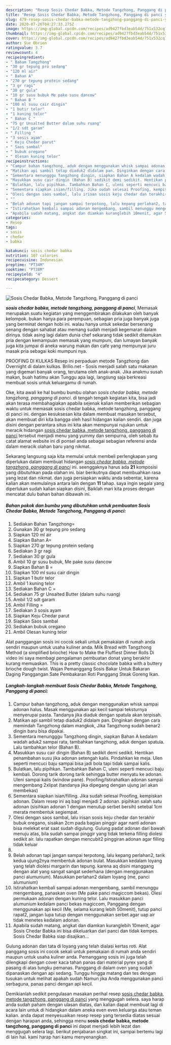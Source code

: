 ```yaml
---
description: "Resep Sosis Chedar Babka, Metode Tangzhong, Panggang di panci yang Lezat"
title: "Resep Sosis Chedar Babka, Metode Tangzhong, Panggang di panci yang Lezat"
slug: 479-resep-sosis-chedar-babka-metode-tangzhong-panggang-di-panci-yang-lezat
date: 2020-07-26T04:27:33.275Z
image: https://img-global.cpcdn.com/recipes/ad9427fbd3eab54d/751x532cq70/sosis-chedar-babka-metode-tangzhong-panggang-di-panci-foto-resep-utama.jpg
thumbnail: https://img-global.cpcdn.com/recipes/ad9427fbd3eab54d/751x532cq70/sosis-chedar-babka-metode-tangzhong-panggang-di-panci-foto-resep-utama.jpg
cover: https://img-global.cpcdn.com/recipes/ad9427fbd3eab54d/751x532cq70/sosis-chedar-babka-metode-tangzhong-panggang-di-panci-foto-resep-utama.jpg
author: Sue Obrien
ratingvalue: 3.7
reviewcount: 4
recipeingredient:
- " Bahan Tangzhong"
- "30 gr tepung pro sedang"
- "120 ml air"
- " Bahan A"
- "270 gr tepung protein sedang"
- "3 gr ragi"
- "30 gr gula"
- "10 gr susu bubuk Me pake susu dancow"
- " Bahan B "
- "100 ml susu cair dingin"
- "1 butir telor"
- "1 kuning telor"
- " Bahan C "
- "75 gr Unsalted Butter dalam suhu ruang"
- "1/2 sdt garam"
- " Filling "
- "3 sosis ayam"
- " Keju Chedar parut"
- " Saos sambal"
- " bubuk oregano"
- " Olesan kuning telor"
recipeinstructions:
- "Campur bahan tangzhong, aduk dengan menggunakan whisk sampai adonan halus. Masak menggunakan api kecil sampai teksturnya menyerupai pasta. Tandanya jika diaduk dengan spatula akan terpisah."
- "Matikan api sambil tetap diaduk2 didalam pan. Dinginkan dengan cara memindah Tangzhong dalam mangkok, Jika Tangzhong sudah benar2 dingin baru bisa dipakai."
- "Sementara menungggu Tangzhong dingin, siapkan Bahan A kedalam wadah aduk2 sampai rata, tambahkan tangzhong, aduk dengan spatula. Lalu tambahkan telor (Bahan B)."
- "Masukkan susu cair dingin (Bahan B) sedikit demi sedikit. Hentikan penambahan susu jika adonan setengah kalis. Pindahkan ke meja. Ulen seperti mencuci baju sampai bisa jadi bola tapi tidak sampai kalis."
- "Bulatkan, lalu pipihkan. Tambahkan Bahan C, uleni seperti mencuci baju kembali. Dorong tarik dorong tarik sehingga butter menyatu ke adonan. Uleni sampai kalis (window pane). Proofing/Istirahatkan adonan sampai mengembang 2xlipat (tandanya jika dipegang dengan ujung jari akan membekas)"
- "Sementara siapkan isian/filling. Jika sudah selesai Proofing, kempiskan adonan. Dalam resep ini aq bagi menjadi 2 adonan. pipihkan salah satu adonan (sisihkan adonan 1 dengan menutup serbet bersih) setebal 1cm merata membentuk segiempat."
- "Olesi dengan saos sambal, lalu irisan sosis keju chedar dan terakhir bubuk oregano, sisakan 2cm pada bagian pinggir agar nanti adonan bisa melekat erat saat sudah digulung. Gulung padat adonan dari bawah menuju atas, bila sudah sampai pinggir yang tidak terkena filling diolesi sedikit air. lalu rapatkan dengan mencubit2 pinggiran adonan agar filling tidak keluar"
- ""
- "Belah adonan tapi jangan sampai terpotong, lalu kepang perlahan2, tarik kedua ujung2nya membentuk adonan bulat. Masukkan kedalam loyang yang telah diolesi margarin dan tepung. karena aq disini manggang dengan alat yang sangat sangat sederhana (dengan menggunakan panci alumunium). Masukkan perlahan2 dalam loyang (me, panci alumunium)"
- "Istirahatkan kembali sampai adonan mengembang, sambil menunggu mengembang, panaskan oven (Me pake panci magiccom bekas). Olesi permukaan adonan dengan kuning telor. Lalu masukkan panci alumunium kedalam panci bekas magiccom, Panggang dengan menggunakan api kecil (Me, selama kurang lebih 50menit), tutup panci rapat2, jangan lupa tutup dengan menggunakan serbet agar uap air tidak menetes kedalam adonan."
- "Apabila sudah matang, angkat dan diamkan kuranglebih 10menit, agar Sosis Chedar Babka ini bisa dikeluarkan dari panci dan tidak kempes. Sosis Chedar Babka siap disajikan..."
categories:
- Resep
tags:
- sosis
- chedar
- babka

katakunci: sosis chedar babka 
nutrition: 107 calories
recipecuisine: Indonesian
preptime: "PT34M"
cooktime: "PT38M"
recipeyield: "4"
recipecategory: Dessert

---
```



![Sosis Chedar Babka, Metode Tangzhong, Panggang di panci](https://img-global.cpcdn.com/recipes/ad9427fbd3eab54d/751x532cq70/sosis-chedar-babka-metode-tangzhong-panggang-di-panci-foto-resep-utama.jpg)

<b><i>sosis chedar babka, metode tangzhong, panggang di panci</i></b>, Memasak merupakan suatu kegiatan yang menggembirakan dilakukan oleh banyak kelompok. bukan hanya para perempuan, sebagian pria juga banyak juga yang berminat dengan hobi ini. walau hanya untuk sekedar bersenang senang dengan sahabat atau memang sudah menjadi kegemaran dalam dirinya. tidak asing lagi dalam dunia chef sekarang tidak sedikit ditemukan pria dengan kemampuan memasak yang mumpuni, dan lumayan banyak juga kita jumpai di aneka warung makan dan cafe yang mempunyai juru masak pria sebagai koki mumpuni nya.

PROOFING DI KULKAS Resep ini perpaduan metode Tangzhong dan Overnight di dalam kulkas. Brilio.net - Sosis menjadi salah satu makanan yang digemari banyak orang, terutama oleh anak-anak. Jika anakmu susah makan, buah hatimu akan Tunggu apa lagi, langsung saja berkreasi membuat sosis untuk keluargamu di rumah.

Oke, kita awali ke hal bumbu bumbu olahan <i>sosis chedar babka, metode tangzhong, panggang di panci</i>. di tengah tengah kegiatan kita, bisa jadi akan terasa membahagiakan apabila sejenak kalian memberikan sebagian waktu untuk memasak sosis chedar babka, metode tangzhong, panggang di panci ini. dengan kesuksesan kita dalam membuat masakan tersebut, akan membuat diri kita bangga oleh hasil hidangan kalian sendiri. dan juga disini dengan perantara situs ini kita akan mempunyai rujukan untuk meracik hidangan <u>sosis chedar babka, metode tangzhong, panggang di panci</u> tersebut menjadi menu yang yummy dan sempurna, oleh sebab itu catat alamat website ini di ponsel anda sebagai sebagian referensi anda dalam meracik olahan baru yang nikmat.


Sekarang langsung saja kita memulai untuk membeli perlengkapan yang diperlukan dalam membuat hidangan <u><i>sosis chedar babka, metode tangzhong, panggang di panci</i></u> ini. seenggaknya harus ada <b>21</b> komposisi yang dibutuhkan pada olahan ini. biar berikutnya dapat membuahkan rasa yang lezat dan nikmat. dan juga persiapkan waktu anda sebentar, karena kalian akan memulainya antara lain dengan <b>11</b> tahap. saya ingin segala yang diperlukan sudah kalian siapkan disini, Baiklah mari kita proses dengan mencatat dulu bahan bahan dibawah ini.

<!--inarticleads1-->

##### Bahan pokok dan bumbu yang dibutuhkan untuk pembuatan Sosis Chedar Babka, Metode Tangzhong, Panggang di panci:

1. Sediakan  Bahan Tangzhong=
1. Gunakan 30 gr tepung pro sedang
1. Siapkan 120 ml air
1. Siapkan  Bahan A=
1. Siapkan 270 gr tepung protein sedang
1. Sediakan 3 gr ragi
1. Sediakan 30 gr gula
1. Ambil 10 gr susu bubuk, Me pake susu dancow
1. Siapkan  Bahan B =
1. Siapkan 100 ml susu cair dingin
1. Siapkan 1 butir telor
1. Ambil 1 kuning telor
1. Sediakan  Bahan C =
1. Sediakan 75 gr Unsalted Butter (dalam suhu ruang)
1. Ambil 1/2 sdt garam
1. Ambil  Filling =
1. Sediakan 3 sosis ayam
1. Siapkan  Keju Chedar parut
1. Siapkan  Saos sambal
1. Sediakan  bubuk oregano
1. Ambil  Olesan kuning telor


Alat panggangan sosis ini cocok sekali untuk pemakaian di rumah anda sendiri maupun untuk usaha kuliner anda. Milk Bread with Tangzhong Method (a simplified brioche) How to Make the Fluffiest Dinner Rolls Di video ini saya membagi pengalaman pembuatan donat yang berakhir kurang memuaskan. This is a pretty classic chocolate babka with a buttery brioche dough twist. Wajan Pemanggang Sosis Bakar Untuk Bakaran Daging Panggangan Sate Pembakaran Roti Panggang Steak Goreng Ikan. 

<!--inarticleads2-->

##### Langkah-langkah membuat Sosis Chedar Babka, Metode Tangzhong, Panggang di panci:

1. Campur bahan tangzhong, aduk dengan menggunakan whisk sampai adonan halus. Masak menggunakan api kecil sampai teksturnya menyerupai pasta. Tandanya jika diaduk dengan spatula akan terpisah.
1. Matikan api sambil tetap diaduk2 didalam pan. Dinginkan dengan cara memindah Tangzhong dalam mangkok, Jika Tangzhong sudah benar2 dingin baru bisa dipakai.
1. Sementara menungggu Tangzhong dingin, siapkan Bahan A kedalam wadah aduk2 sampai rata, tambahkan tangzhong, aduk dengan spatula. Lalu tambahkan telor (Bahan B).
1. Masukkan susu cair dingin (Bahan B) sedikit demi sedikit. Hentikan penambahan susu jika adonan setengah kalis. Pindahkan ke meja. Ulen seperti mencuci baju sampai bisa jadi bola tapi tidak sampai kalis.
1. Bulatkan, lalu pipihkan. Tambahkan Bahan C, uleni seperti mencuci baju kembali. Dorong tarik dorong tarik sehingga butter menyatu ke adonan. Uleni sampai kalis (window pane). Proofing/Istirahatkan adonan sampai mengembang 2xlipat (tandanya jika dipegang dengan ujung jari akan membekas)
1. Sementara siapkan isian/filling. Jika sudah selesai Proofing, kempiskan adonan. Dalam resep ini aq bagi menjadi 2 adonan. pipihkan salah satu adonan (sisihkan adonan 1 dengan menutup serbet bersih) setebal 1cm merata membentuk segiempat.
1. Olesi dengan saos sambal, lalu irisan sosis keju chedar dan terakhir bubuk oregano, sisakan 2cm pada bagian pinggir agar nanti adonan bisa melekat erat saat sudah digulung. Gulung padat adonan dari bawah menuju atas, bila sudah sampai pinggir yang tidak terkena filling diolesi sedikit air. lalu rapatkan dengan mencubit2 pinggiran adonan agar filling tidak keluar
1. 
1. Belah adonan tapi jangan sampai terpotong, lalu kepang perlahan2, tarik kedua ujung2nya membentuk adonan bulat. Masukkan kedalam loyang yang telah diolesi margarin dan tepung. karena aq disini manggang dengan alat yang sangat sangat sederhana (dengan menggunakan panci alumunium). Masukkan perlahan2 dalam loyang (me, panci alumunium)
1. Istirahatkan kembali sampai adonan mengembang, sambil menunggu mengembang, panaskan oven (Me pake panci magiccom bekas). Olesi permukaan adonan dengan kuning telor. Lalu masukkan panci alumunium kedalam panci bekas magiccom, Panggang dengan menggunakan api kecil (Me, selama kurang lebih 50menit), tutup panci rapat2, jangan lupa tutup dengan menggunakan serbet agar uap air tidak menetes kedalam adonan.
1. Apabila sudah matang, angkat dan diamkan kuranglebih 10menit, agar Sosis Chedar Babka ini bisa dikeluarkan dari panci dan tidak kempes. Sosis Chedar Babka siap disajikan...


Gulung adonan dan tata di loyang yang telah dialasi kertas roti. Alat panggang sosis ini cocok sekali untuk pemakaian di rumah anda sendiri maupun untuk usaha kuliner anda. Pemanggang sosis ini juga telah dilengkapi dengan cover kaca tahan panas dari material pyrex yang di pasang di atas tungku pemanas. Panggang di dalam oven yang sudah dipanaskan dengan api sedang. Tunggu hingga matang dan tes dengan tusukan untuk melihat apakah sudah Namun jika Anda menggunakan panci serbaguna, panas panci dengan api kecil. 

Demikianlah sedikit pengulasan masakan perihal resep <u>sosis chedar babka, metode tangzhong, panggang di panci</u> yang menggugah selera. saya harap anda sudah paham dengan ulasan diatas, dan kalian dapat membuat lagi di acara lain untuk di hidangkan dalam aneka even even keluarga atau teman kalian. anda dapat menyesuaikan resep resep yang tersedia diatas sesuai dengan harapan anda, sehingga menu <b>sosis chedar babka, metode tangzhong, panggang di panci</b> ini dapat menjadi lebih lezat dan menggugah selera lagi. berikut penjabaran singkat ini, sampai bertemu lagi di lain hal. kami harap hari kamu menyenangkan.
